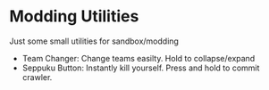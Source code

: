 # Modding Utilities
Just some small utilities for sandbox/modding

- Team Changer: Change teams easilty. Hold to collapse/expand
- Seppuku Button: Instantly kill yourself. Press and hold to commit crawler.